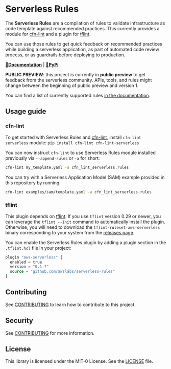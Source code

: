 Serverless Rules
================

The __Serverless Rules__ are a compilation of rules to validate infrastructure as code template against recommended practices. This currently provides a module for [cfn-lint](https://github.com/aws-cloudformation/cfn-python-lint) and a plugin for [tflint](https://github.com/terraform-linters/tflint).

You can use those rules to get quick feedback on recommended practices while building a serverless application, as part of automated code review process, or as guardrails before deploying to production.

<p align="center">

**[📜Documentation](https://awslabs.github.io/serverless-rules/)** | **[🐍PyPi](https://pypi.org/project/cfn-lint-serverless/)**

</p>

__PUBLIC PREVIEW__: this project is currently in __public preview__ to get feedback from the serverless community. APIs, tools, and rules might change between the beginning of public preview and version 1.

You can find a list of currently supported rules [in the documentation](https://awslabs.github.io/serverless-rules/rules/).

## Usage guide
### cfn-lint

To get started with Serverless Rules and [cfn-lint](https://github.com/aws-cloudformation/cfn-lint), install `cfn-lint-serverless` module: `pip install cfn-lint cfn-lint-serverless`

You can now instruct `cfn-lint` to use Serverless Rules module installed previously via `--append-rules` or `-a` for short:

```bash
cfn-lint my_template.yaml -a cfn_lint_serverless.rules
```

You can try with a Serverless Application Model (SAM) example provided in this repository by running:

```bash
cfn-lint examples/sam/template.yaml -a cfn_lint_serverless.rules
```

### tflint

This plugin depends on [tflint](https://github.com/terraform-linters/tflint#installation). If you use `tflint` version 0.29 or newer, you can leverage the `tflint --init` command to automatically install the plugin. Otherwise, you will need to download the `tflint-ruleset-aws-serverless` binary corresponding to your system from the [releases page](https://github.com/awslabs/serverless-rules/releases).

You can enable the Serverless Rules plugin by adding a plugin section in the `.tflint.hcl` file in your project:

```terraform
plugin "aws-serverless" {
  enabled = true
  version = "0.1.7"
  source = "github.com/awslabs/serverless-rules"
}
```

## Contributing

See [CONTRIBUTING](CONTRIBUTING.md) to learn how to contribute to this project.

## Security

See [CONTRIBUTING](CONTRIBUTING.md#security-issue-notifications) for more information.

## License

This library is licensed under the MIT-0 License. See the [LICENSE](./LICENSE) file.
